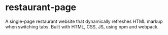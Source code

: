 # restaurant-page
A single-page restaurant website that dynamically refreshes HTML markup when switching tabs. Built with HTML, CSS, JS, using npm and webpack.
